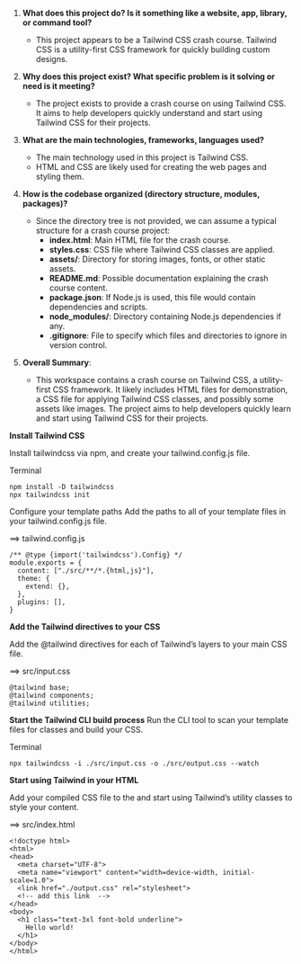 1. **What does this project do? Is it something like a website, app, library, or command tool?**
   - This project appears to be a Tailwind CSS crash course. Tailwind CSS is a utility-first CSS framework for quickly building custom designs.

2. **Why does this project exist? What specific problem is it solving or need is it meeting?**
   - The project exists to provide a crash course on using Tailwind CSS. It aims to help developers quickly understand and start using Tailwind CSS for their projects.

3. **What are the main technologies, frameworks, languages used?**
   - The main technology used in this project is Tailwind CSS.
   - HTML and CSS are likely used for creating the web pages and styling them.

4. **How is the codebase organized (directory structure, modules, packages)?**
   - Since the directory tree is not provided, we can assume a typical structure for a crash course project:
     - **index.html**: Main HTML file for the crash course.
     - **styles.css**: CSS file where Tailwind CSS classes are applied.
     - **assets/**: Directory for storing images, fonts, or other static assets.
     - **README.md**: Possible documentation explaining the crash course content.
     - **package.json**: If Node.js is used, this file would contain dependencies and scripts.
     - **node_modules/**: Directory containing Node.js dependencies if any.
     - **.gitignore**: File to specify which files and directories to ignore in version control.

5. **Overall Summary**:
   - This workspace contains a crash course on Tailwind CSS, a utility-first CSS framework. It likely includes HTML files for demonstration, a CSS file for applying Tailwind CSS classes, and possibly some assets like images. The project aims to help developers quickly learn and start using Tailwind CSS for their projects.


<!-- 
npm init -y

npm install -D tailwindcss
npm install -D tailwindcss vite

npx tailwindcss init
npx tailwindcss init -p
here -p for generating css codes only what is used.


tailwind.config.js
@type {import('tailwindcss').Config}

module.exports = {
  content: ["./src/**/*.{html,js}"],
  theme: {
    extend: {},
  },
  plugins: [],
}


src/input.css

@tailwind base;
@tailwind components;
@tailwind utilities;

npx tailwindcss -i ./input.css -o ./output.css --watch


npm run dev

 -->

**Install Tailwind CSS**

Install tailwindcss via npm, and create your tailwind.config.js file.

Terminal
```
npm install -D tailwindcss
npx tailwindcss init
```


Configure your template paths
Add the paths to all of your template files in your tailwind.config.js file.

==> tailwind.config.js
```
/** @type {import('tailwindcss').Config} */
module.exports = {
  content: ["./src/**/*.{html,js}"],
  theme: {
    extend: {},
  },
  plugins: [],
}
```


**Add the Tailwind directives to your CSS**

Add the @tailwind directives for each of Tailwind’s layers to your main CSS file.

==> src/input.css
```
@tailwind base;
@tailwind components;
@tailwind utilities;
```


**Start the Tailwind CLI build process**
Run the CLI tool to scan your template files for classes and build your CSS.

Terminal
```
npx tailwindcss -i ./src/input.css -o ./src/output.css --watch
```

**Start using Tailwind in your HTML**

Add your compiled CSS file to the <head> and start using Tailwind’s utility classes to style your content.

==> src/index.html

```
<!doctype html>
<html>
<head>
  <meta charset="UTF-8">
  <meta name="viewport" content="width=device-width, initial-scale=1.0">
  <link href="./output.css" rel="stylesheet">
  <!-- add this link  -->
</head>
<body>
  <h1 class="text-3xl font-bold underline">
    Hello world!
  </h1>
</body>
</html>
```